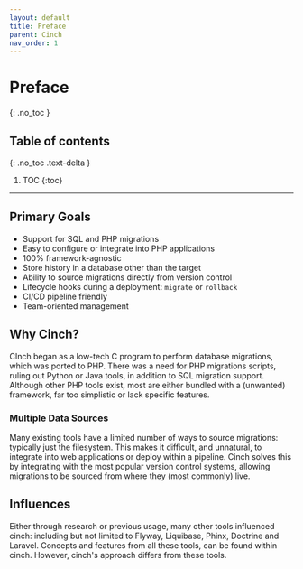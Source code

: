 ```yaml
---
layout: default
title: Preface
parent: Cinch
nav_order: 1
---
```


# Preface
{: .no_toc }

## Table of contents
{: .no_toc .text-delta }

1. TOC
{:toc}
----

## Primary Goals

* Support for SQL and PHP migrations
* Easy to configure or integrate into PHP applications
* 100% framework-agnostic
* Store history in a database other than the target
* Ability to source migrations directly from version control
* Lifecycle hooks during a deployment: `migrate` or `rollback`
* CI/CD pipeline friendly
* Team-oriented management

## Why Cinch?
CInch began as a low-tech C program to perform database migrations, which was ported to PHP. There was a need for PHP 
migrations scripts, ruling out Python or Java tools, in addition to SQL migration support. Although other PHP tools 
exist, most are either bundled with a (unwanted) framework, far too simplistic or lack specific features. 

### Multiple Data Sources
Many existing tools have a limited number of ways to source migrations: typically just the filesystem.
This makes it difficult, and unnatural, to integrate into web applications or deploy within a pipeline. 
Cinch solves this by integrating with the most popular version control systems, allowing migrations to be sourced 
from where they (most commonly) live.

## Influences
Either through research or previous usage, many other tools influenced cinch: including but not limited to Flyway, 
Liquibase, Phinx, Doctrine and Laravel. Concepts and features from all these tools, can be found within cinch. 
However, cinch's approach differs from these tools.